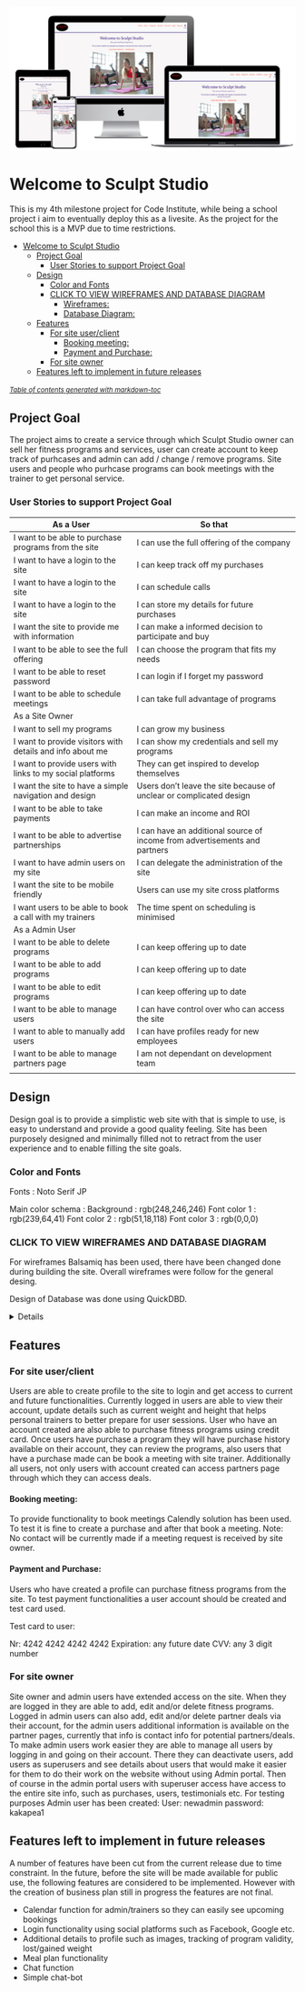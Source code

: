 <img src="mockup.png">


# Welcome to Sculpt Studio

This is my 4th milestone project for Code Institute, while being a school project i aim to eventually deploy this as a livesite. As the project for the school this is a MVP due to time restrictions.


- [Welcome to Sculpt Studio](#welcome-to-sculpt-studio)
  * [Project Goal](#project-goal)
    + [User Stories to support Project Goal](#user-stories-to-support-project-goal)
  * [Design](#design)
    + [Color and Fonts](#color-and-fonts)
    + [CLICK TO VIEW WIREFRAMES AND DATABASE DIAGRAM](#click-to-view-wireframes-and-database-diagram)
      - [Wireframes:](#wireframes-)
      - [Database Diagram:](#database-diagram-)
  * [Features](#features)
    + [For site user/client](#for-site-user-client)
      - [Booking meeting:](#booking-meeting-)
      - [Payment and Purchase:](#payment-and-purchase-)
    + [For site owner](#for-site-owner)
  * [Features left to implement in future releases](#features-left-to-implement-in-future-releases)

<small><i><a href='http://ecotrust-canada.github.io/markdown-toc/'>Table of contents generated with markdown-toc</a></i></small>


## Project Goal

The project aims to create a service through which Sculpt Studio owner can sell her fitness programs and services, user can create account to keep track of purhcases and admin can add / change / remove programs. Site users and people who purhcase programs can book meetings with the trainer to get personal service.

### User Stories to support Project Goal 

|   As a User                                                   |   So that                                                                     |
|---------------------------------------------------------------|-------------------------------------------------------------------------------|
|   I want to be able to purchase programs from the site        |   I can use the full offering of the company                                  |
|   I want to have a login to the site                          |   I can keep track off my purchases                                           |
|   I want to have a login to the site                          |   I can schedule calls                                                        |
|   I want to have a login to the site                          |   I can store my details for future purchases                                 |
|   I want the site to provide me with information              |   I can make a informed decision to participate and buy                       |
|   I want to be able to see the full offering                  |   I can choose the program that fits my needs                                 |
|   I want to be able to reset password                         |   I can login if I forget my password                                         |
|   I want to be able to schedule meetings                      |   I can take full advantage of programs                                       |
|   As a Site Owner                                             |                                                                               |
|   I want to sell my programs                                  |   I can grow my business                                                      |
|   I want to provide visitors with details and info about me   |   I can show my credentials and sell my programs                              |
|   I want to provide users with links to my social platforms   |   They can get inspired to develop themselves                                 |
|   I want the site to have a simple navigation and design      |   Users don’t leave the site because of unclear or complicated design         |
|   I want to be able to take payments                          |   I can make an income and ROI                                                |
|   I want to be able to advertise partnerships                 |   I can have an additional source of income from advertisements and partners  |
|   I want to have admin users on my site                       |   I can delegate the administration of the site                               |
|   I want the site to be mobile friendly                       |   Users can use my site cross platforms                                       |
|   I  want users to be able to book a call with my trainers    |   The time spent on scheduling is minimised                                   |
|   As a Admin User                                             |                                                                               |
|   I want to be able to delete programs                        |   I can keep offering up to date                                              |
|   I want to be able to add programs                           |   I can keep offering up to date                                              |
|   I want to be able to edit programs                          |   I can keep offering up to date                                              |
|   I want to be able to manage users                           |   I can have control over who can access the site                             |
|   I want to able to manually add users                        |   I can have profiles ready for new employees                                 |
|   I want to be able to manage partners page                   |   I am not dependant on development team                                      |
|                                                               |                                                                               |



## Design 

Design goal is to provide a simplistic web site with that is simple to use, is easy to understand and provide a good quality feeling. Site has been purposely designed and minimally filled not to retract from the user experience and to enable filling the site goals. 

### Color and Fonts

Fonts : Noto Serif JP 

Main color schema :
Background : rgb(248,246,246)
Font color 1 : rgb(239,64,41) 
Font color 2 : rgb(51,18,118) 
Font color 3 : rgb(0,0,0)

<summary>

### CLICK TO VIEW WIREFRAMES AND DATABASE DIAGRAM

For wireframes Balsamiq has been used, there have been changed done during building the site. Overall wireframes were follow 
for the general desing. 

Design of Database was done using QuickDBD. 

</summary>
<details>

#### Wireframes: 


<img src="Sculpt Studio Wireframes/About phone.png">
<img src="Sculpt Studio Wireframes/About.png">
<img src="Sculpt Studio Wireframes/Home _ Landing.png">
<img src="Sculpt Studio Wireframes/Home Phone.png">
<img src="Sculpt Studio Wireframes/Login phone.png">
<img src="Sculpt Studio Wireframes/Login.png">
<img src="Sculpt Studio Wireframes/My profile_2.png">
<img src="Sculpt Studio Wireframes/My profile.png">
<img src="Sculpt Studio Wireframes/Partners phone.png">
<img src="Sculpt Studio Wireframes/Payment.png">
<img src="Sculpt Studio Wireframes/Program details phone.png">
<img src="Sculpt Studio Wireframes/Program details.png">
<img src="Sculpt Studio Wireframes/Programs _ Membership.png">
<img src="Sculpt Studio Wireframes/Programs phone.png">
<img src="Sculpt Studio Wireframes/Purchase phone.png">
<img src="Sculpt Studio Wireframes/Purchase.png">

#### Database Diagram: 


<img src="DB Diagram.png">

</details>

## Features 

### For site user/client

Users are able to create profile to the site to login and get access to current and future functionalities. Currently logged in users are able to view their account, update details such as current weight and height that helps personal trainers to better prepare for user sessions. User who have an account created are also able to purchase fitness programs using credit card.
Once users have purchase a program they will have purchase history available on their account, they can review the programs, also users that have a purchase made can be book a meeting with site trainer. Additionally all users, not only users with account created can access partners page through which they can access deals.

#### Booking meeting: 

To provide functionality to book meetings Calendly solution has been used. To test it is fine to create a purchase and after that book a meeting. 
Note: No contact will be currently made if a meeting request is received by site owner.

#### Payment and Purchase: 

Users who have created a profile can purchase fitness programs from the site. To test payment functionalities a user account should be created and test card used.

Test card to user:

Nr: 4242 4242 4242 4242 
Expiration: any future date
CVV: any 3 digit number


### For site owner


Site owner and admin users have extended access on the site. When they are logged in they are able to add, edit and/or delete fitness programs. Logged in admin users can also add, edit and/or delete partner deals via their account, for the admin users additional information is available on the partner pages, currently that info is contact info for potential partners/deals. To make admin users work easier they are able to manage all users by logging in and going on their account. There they can deactivate users, add users as superusers and see details about users that would make it easier for them to do their work on the website without using Admin portal. Then of course in the admin portal users with superuser access have access to the entire site info, such as purchases, users, testimonials etc. 
For testing purposes Admin user has been created: 
User: newadmin
password: kakapea1

## Features left to implement in future releases

A number of features have been cut from the current release due to time constraint. In the future, before the site will be made available for public use, the following features are considered to be implemented. However with the creation of business plan still in progress the features are not final.

* Calendar function for admin/trainers so they can easily see upcoming bookings
* Login functionality using social platforms such as Facebook, Google etc. 
* Additional details to profile such as images, tracking of program validity, lost/gained weight
* Meal plan functionality 
* Chat function
* Simple chat-bot 
